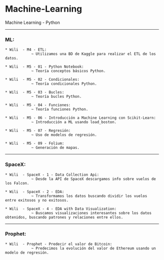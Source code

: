 # Machine-Learning

Machine Learning - Python
 
---
### ML:

	* Wili 	- M4 - ETL:
			 	~ Utilizamos una BD de Kaggle para realizar el ETL de los datos.
			
	* Wili 	- M5 - 01 - Python Notebook:
			 	~ Teoría conceptos básicos Python.
			
	* Wili 	- M5 - 02 - Condicionales:
			 	~ Teoría condicionales Python.
			
	* Wili 	- M5 - 03 - Bucles:
			 	~ Teoría bucles Python.
			
	* Wili 	- M5 - 04 - Funciones:
			 	~ Teoría funciones Python.
			
	* Wili 	- M5 - 06 - Introducción a Machine Learning con Scikit-Learn:
			 	~ Introducción a ML usando load_boston.
			
	* Wili 	- M5 - 07 - Regresión:
			 	~ Uso de modelos de regresión.
			
	* Wili 	- M5 - 09 - Folium:
			 	~ Generación de mapas.
			
---

### SpaceX:

	* Wili 	- SpaceX - 1 - Data Collection Api:
			 	~ Desde la API de SpaceX descargamos info sobre vuelos de los Falcon.
			
	* Wili 	- SpaceX - 2 - EDA:
			 	~ Transformamos los datos buscando dividir los vuelos entre exitosos y no exitosos.
			
	* Wili 	- SpaceX - 4 - EDA with Data Visualization:
			 	~ Buscamos visualizaciones interesantes sobre los datos obtenidos, buscando patrones y relaciones entre ellos.
			

---	

### Prophet:

	* Wili 	- Prophet - Predecir el valor de Bitcoin:
				~ Predecimos la evolución del valor de Ethereum usando un modelo de regresión.
